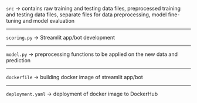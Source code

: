 `src` -> contains raw training and testing data files, preprocessed training and testing data files, separate files for data preprocessing, model fine-tuning and model evaluation

-----

`scoring.py` -> Streamlit app/bot development

-----

`model.py` -> preprocessing functions to be applied on the new data and prediction

-----

`dockerfile` -> building docker image of streamlit app/bot

-----

`deployment.yaml` -> deployment of docker image to DockerHub
